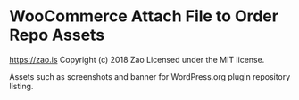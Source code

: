 # WooCommerce Attach File to Order Repo Assets #
https://zao.is
Copyright (c) 2018 Zao
Licensed under the MIT license.

Assets such as screenshots and banner for WordPress.org plugin repository listing.